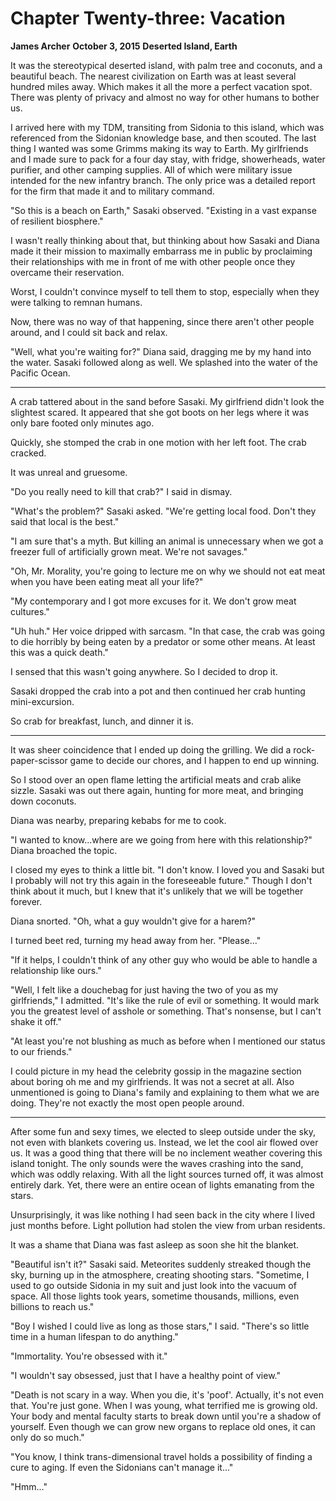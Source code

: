 # **Chapter Twenty-three: Vacation**

**James Archer**
**October 3, 2015**
**Deserted Island, Earth**

It was the stereotypical deserted island, with palm tree and coconuts, and a beautiful beach. The nearest civilization on Earth was at least several hundred miles away. Which makes it all the more a perfect vacation spot. There was plenty of privacy and almost no way for other humans to bother us.

I arrived here with my TDM, transiting from Sidonia to this island, which was referenced from the Sidonian knowledge base, and then scouted. The last thing I wanted was some Grimms making its way to Earth. My girlfriends and I made sure to pack for a four day stay, with fridge, showerheads, water purifier, and other camping supplies. All of which were military issue intended for the new infantry branch. The only price was a detailed report for the firm that made it and to military command.

"So this is a beach on Earth," Sasaki observed. "Existing in a vast expanse of resilient biosphere."

I wasn't really thinking about that, but thinking about how Sasaki and Diana made it their mission to maximally embarrass me in public by proclaiming their relationships with me in front of me with other people once they overcame their reservation.

Worst, I couldn't convince myself to tell them to stop, especially when they were talking to remnan humans.

Now, there was no way of that happening, since there aren't other people around, and I could sit back and relax.

"Well, what you're waiting for?" Diana said, dragging me by my hand into the water. Sasaki followed along as well. We splashed into the water of the Pacific Ocean.

***

A crab tattered about in the sand before Sasaki. My girlfriend didn't look the slightest scared. It appeared that she got boots on her legs where it was only bare footed only minutes ago.

Quickly, she stomped the crab in one motion with her left foot. The crab cracked.

It was unreal and gruesome.

"Do you really need to kill that crab?" I said in dismay.

"What's the problem?" Sasaki asked. "We're getting local food. Don't they said that local is the best."

"I am sure that's a myth. But killing an animal is unnecessary when we got a freezer full of artificially grown meat. We're not savages."

"Oh, Mr. Morality, you're going to lecture me on why we should not eat meat when you have been eating meat all your life?"

"My contemporary and I got more excuses for it. We don't grow meat cultures."

"Uh huh." Her voice dripped with sarcasm. "In that case, the crab was going to die horribly by being eaten by a predator or some other means. At least this was a quick death."

I sensed that this wasn't going anywhere. So I decided to drop it.

Sasaki dropped the crab into a pot and then continued her crab hunting mini-excursion.

So crab for breakfast, lunch, and dinner it is.

***

It was sheer coincidence that I ended up doing the grilling. We did a rock-paper-scissor game to decide our chores, and I happen to end up winning.

So I stood over an open flame letting the artificial meats and crab alike sizzle. Sasaki was out there again, hunting for more meat, and bringing down coconuts.

Diana was nearby, preparing kebabs for me to cook.

"I wanted to know...where are we going from here with this relationship?" Diana broached the topic.

I closed my eyes to think a little bit. "I don't know. I loved you and Sasaki but I probably will not try this again in the foreseeable future." Though I don't think about it much, but I knew that it's unlikely that we will be together forever.

Diana snorted. "Oh, what a guy wouldn't give for a harem?"

I turned beet red, turning my head away from her. "Please..."

"If it helps, I couldn't think of any other guy who would be able to handle a relationship like ours."

"Well, I felt like a douchebag for just having the two of you as my girlfriends," I admitted. "It's like the rule of evil or something. It would mark you the greatest level of asshole or something. That's nonsense, but I can't shake it off."

"At least you're not blushing as much as before when I mentioned our status to our friends."

I could picture in my head the celebrity gossip in the magazine section about boring oh me and my girlfriends. It was not a secret at all. Also unmentioned is going to Diana's family and explaining to them what we are doing. They're not exactly the most open people around.

***

After some fun and sexy times, we elected to sleep outside under the sky, not even with blankets covering us. Instead, we let the cool air flowed over us. It was a good thing that there will be no inclement weather covering this island tonight. The only sounds were the waves crashing into the sand, which was oddly relaxing. With all the light sources turned off, it was almost entirely dark. Yet, there were an entire ocean of lights emanating from the stars.

Unsurprisingly, it was like nothing I had seen back in the city where I lived just months before. Light pollution had stolen the view from urban residents.

It was a shame that Diana was fast asleep as soon she hit the blanket.

"Beautiful isn't it?" Sasaki said. Meteorites suddenly streaked though the sky, burning up in the atmosphere, creating shooting stars. "Sometime, I used to go outside Sidonia in my suit and just look into the vacuum of space. All those lights took years, sometime thousands, millions, even billions to reach us."

"Boy I wished I could live as long as those stars," I said. "There's so little time in a human lifespan to do anything."

"Immortality. You're obsessed with it."

"I wouldn't say obsessed, just that I have a healthy point of view."

"Death is not scary in a way. When you die, it's 'poof'. Actually, it's not even that. You're just gone. When I was young, what terrified me is growing old. Your body and mental faculty starts to break down until you're a shadow of yourself. Even though we can grow new organs to replace old ones, it can only do so much."

"You know, I think trans-dimensional travel holds a possibility of finding a cure to aging. If even the Sidonians can't manage it..."

"Hmm..."
